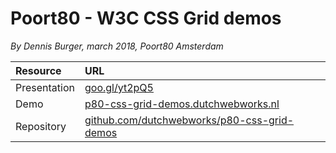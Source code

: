# Poort80 - W3C CSS Grid demos

*By Dennis Burger, march 2018, Poort80 Amsterdam*

|Resource|URL|
|:---|:---|
|Presentation|[goo.gl/yt2pQ5](https://goo.gl/yt2pQ5)|
|Demo|[p80-css-grid-demos.dutchwebworks.nl](http://p80-css-grid-demos.dutchwebworks.nl/)|
|Repository|[github.com/dutchwebworks/p80-css-grid-demos](https://github.com/dutchwebworks/p80-css-grid-demos)|